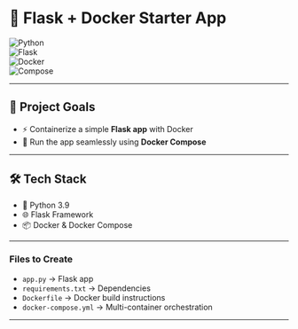 
# 🐳 Flask + Docker Starter App  

![Python](https://img.shields.io/badge/Python-3.9-blue?logo=python)  
![Flask](https://img.shields.io/badge/Flask-2.x-black?logo=flask)  
![Docker](https://img.shields.io/badge/Docker-OK-blue?logo=docker)  
![Compose](https://img.shields.io/badge/Compose-v2-green?logo=docker)  

---

## 🎯 Project Goals  

- ⚡ Containerize a simple **Flask app** with Docker  
- 🐙 Run the app seamlessly using **Docker Compose**  
 
 ---

## 🛠 Tech Stack  

- 🐍 Python 3.9  
- 🌐 Flask Framework  
- 📦 Docker & Docker Compose  

---
### Files to Create
- `app.py` → Flask app
- `requirements.txt` → Dependencies
- `Dockerfile` → Docker build instructions
- `docker-compose.yml` → Multi-container orchestration
---





